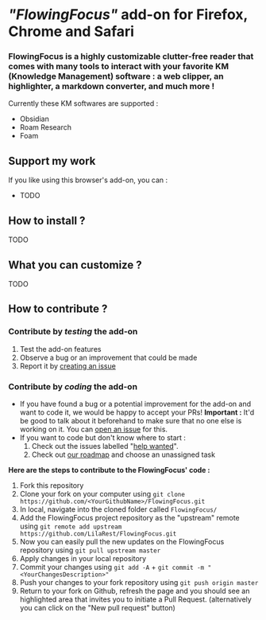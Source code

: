 # _**"FlowingFocus"**_ add-on for Firefox, Chrome and Safari
### FlowingFocus is a highly customizable clutter-free reader that comes with many tools to interact with your favorite KM (Knowledge Management) software : a web clipper, an highlighter, a markdown converter, and much more !
Currently these KM softwares are supported :
- Obsidian
- Roam Research
- Foam

## Support my work
If you like using this browser's add-on, you can :
- TODO

## How to install ?
TODO

## What you can customize ?
TODO

## How to contribute ?

### Contribute by _**testing**_ the add-on
1) Test the add-on features
2) Observe a bug or an improvement that could be made
3) Report it by [creating an issue](https://github.com/LilaRest/FlowingFocus/issues/new)

### Contribute by _**coding**_ the add-on
- If you have found a bug or a potential improvement for the add-on and want to code it, we would be happy to accept your PRs!
  **Important :** It'd be good to talk about it beforehand to make sure that no one else is working on it. You can [open an issue](https://github.com/LilaRest/FlowingFocus/issues/new) for this.
- If you want to code but don't know where to start :
  1) Check out the issues labelled "[help wanted](https://github.com/LilaRest/FlowingFocus/labels/help%20wanted)".
  2) Check out [our roadmap](https://github.com/LilaRest/FlowingFocus/projects/1) and choose an unassigned task

**Here are the steps to contribute to the FlowingFocus' code :**
1) Fork this repository
2) Clone your fork on your computer using `git clone https://github.com/<YourGithubName>/FlowingFocus.git`
3) In local, navigate into the cloned folder called `FlowingFocus/`
4) Add the FlowingFocus project repository as the "upstream" remote using `git remote add upstream https://github.com/LilaRest/FlowingFocus.git`
5) Now you can easily pull the new updates on the FlowingFocus repository using `git pull upstream master`
5) Apply changes in your local repository
6) Commit your changes using `git add -A` + `git commit -m "<YourChangesDescription>"`
7) Push your changes to your fork repository using `git push origin master`
8) Return to your fork on Github, refresh the page and you should see an highlighted area that invites you to initiate a Pull Request. (alternatively you can click on the "New pull request" button)
